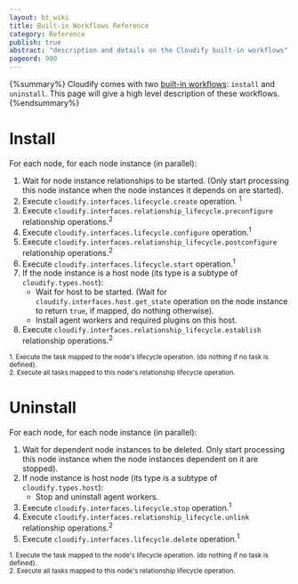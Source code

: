 ```yaml
---
layout: bt_wiki
title: Built-in Workflows Reference
category: Reference
publish: true
abstract: "description and details on the Cloudify built-in workflows"
pageord: 900
---
```


{%summary%} Cloudify comes with two [built-in workflows](guide-workflows.html#built-in-workflows): `install` and `uninstall`. This page will give a high level description of these workflows. {%endsummary%}


# Install

For each node, for each node instance (in parallel):

1. Wait for node instance relationships to be started. (Only start processing this node instance when the node instances it depends on are started).
2. Execute `cloudify.interfaces.lifecycle.create` operation. <sup>1</sup>
3. Execute `cloudify.interfaces.relationship_lifecycle.preconfigure` relationship operations.<sup>2</sup>
4. Execute `cloudify.interfaces.lifecycle.configure` operation.<sup>1</sup>
5. Execute `cloudify.interfaces.relationship_lifecycle.postconfigure` relationship operations.<sup>2</sup>
6. Execute `cloudify.interfaces.lifecycle.start` operation.<sup>1</sup>
7. If the node instance is a host node (its type is a subtype of `cloudify.types.host`):
    * Wait for host to be started. (Wait for `cloudify.interfaces.host.get_state` operation on the node instance to return `true`, if mapped, do nothing otherwise).
    * Install agent workers and required plugins on this host.
8. Execute `cloudify.interfaces.relationship_lifecycle.establish` relationship operations.<sup>2</sup>

<sub>
1. Execute the task mapped to the node's lifecycle operation. (do nothing if no task is defined).<br>
2. Execute all tasks mapped to this node's relationship lifecycle operation.
</sub>

# Uninstall

For each node, for each node instance (in parallel):

1. Wait for dependent node instances to be deleted. Only start processing this node instance when the node instances dependent on it are stopped).
2. If node instance is host node (its type is a subtype of `cloudify.types.host`):
    * Stop and uninstall agent workers.
3. Execute `cloudify.interfaces.lifecycle.stop` operation.<sup>1</sup>
4. Execute `cloudify.interfaces.relationship_lifecycle.unlink` relationship operations.<sup>2</sup>
5. Execute `cloudify.interfaces.lifecycle.delete` operation.<sup>1</sup>

<sub>
1. Execute the task mapped to the node's lifecycle operation. (do nothing if no task is defined).<br>
2. Execute all tasks mapped to this node's relationship lifecycle operation.
</sub>
